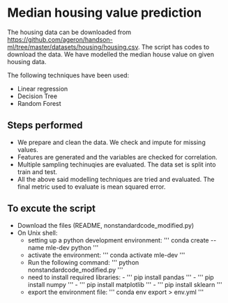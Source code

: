 # Median housing value prediction

The housing data can be downloaded from https://github.com/ageron/handson-ml/tree/master/datasets/housing/housing.csv. The script has codes to download the data. We have modelled the median house value on given housing data. 

The following techniques have been used: 

 - Linear regression
 - Decision Tree
 - Random Forest

## Steps performed
 - We prepare and clean the data. We check and impute for missing values.
 - Features are generated and the variables are checked for correlation.
 - Multiple sampling techinuqies are evaluated. The data set is split into train and test.
 - All the above said modelling techniques are tried and evaluated. The final metric used to evaluate is mean squared error.

## To excute the script
 - Download the files (README, nonstandardcode_modified.py)
 - On Unix shell: 
    - setting up a python development environment: ''' conda create --name mle-dev python '''
    - activate the environment: ''' conda activate mle-dev '''
    - Run the following command: ''' python nonstandardcode_modified.py '''
    - need to install required libraries: 
               - ''' pip install pandas '''
               - ''' pip install numpy '''
               - ''' pip install matplotlib '''
               - ''' pip install sklearn '''
    - export the environment file: ''' conda env export > env.yml '''
  
